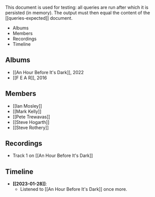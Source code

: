 This document is used for testing: all queries are run after which it is persisted (in memory). The output must then equal the content of the [[queries-expected]] document.

<!--query:toc-->
- Albums
- Members
- Recordings
- Timeline
<!--/query (37471aec)-->

## Albums

<!--query:albums
artist: Marillion
-->
- [[An Hour Before It's Dark]], 2022
- [[F E A R]], 2016
<!--/query (9cd1869c)-->

## Members

<!--query:members
artist: Marillion
-->
- [[Ian Mosley]]
- [[Mark Kelly]]
- [[Pete Trewavas]]
- [[Steve Hogarth]]
- [[Steve Rothery]]
<!--/query (da464bf1)-->

## Recordings

<!--query:recordings
song: Be Hard On Yourself
-->
- Track 1 on [[An Hour Before It's Dark]]
<!--/query (f6d57538)-->

## Timeline

<!--query:timeline
document: "An Hour Before It's Dark"
-->
- **[[2023-01-28]]**:
    - Listened to [[An Hour Before It's Dark]] once more.

<!--/query (72236bfa)-->
